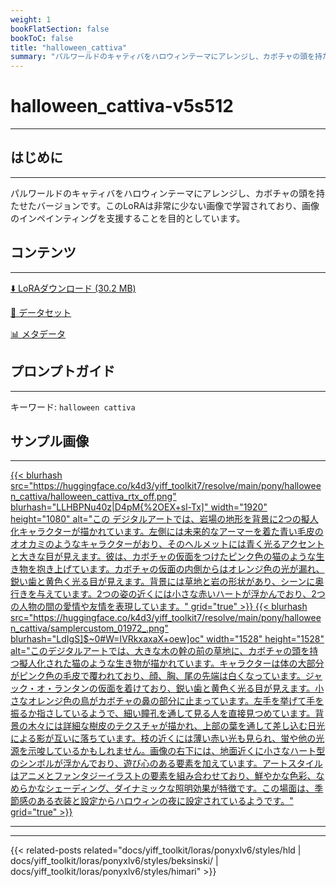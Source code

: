 ```yaml
---
weight: 1
bookFlatSection: false
bookToC: false
title: "halloween_cattiva"
summary: "パルワールドのキャティバをハロウィンテーマにアレンジし、カボチャの頭を持たせたバージョン。"
---
```


<!--markdownlint-disable MD025 MD033 -->

# halloween_cattiva-v5s512

---

## はじめに

---

パルワールドのキャティバをハロウィンテーマにアレンジし、カボチャの頭を持たせたバージョンです。このLoRAは非常に少ない画像で学習されており、画像のインペインティングを支援することを目的としています。

## コンテンツ

---

[⬇️ LoRAダウンロード (30.2 MB)](https://huggingface.co/k4d3/yiff_toolkit7/resolve/main/pony/halloween_cattiva/hallowen_cattiva-v5s512.safetensors)

[📐 データセット](https://huggingface.co/datasets/k4d3/halloween_cattiva)

[📊 メタデータ](https://huggingface.co/k4d3/yiff_toolkit7/resolve/main/pony/halloween_cattiva/hallowen_cattiva-v5s512.json)

## プロンプトガイド

---

キーワード: `halloween cattiva`

## サンプル画像

---

<div class="image-grid">
  <div class="image-grid-container">
    <a href="https://huggingface.co/k4d3/yiff_toolkit7/resolve/main/pony/halloween_cattiva/halloween_cattiva_rtx_off.png">
    {{< blurhash
      src="https://huggingface.co/k4d3/yiff_toolkit7/resolve/main/pony/halloween_cattiva/halloween_cattiva_rtx_off.png"
      blurhash="LLHBPNu40z|D4pM{%2OEX+sl-Tx]"
      width="1920"
      height="1080"
      alt="この デジタルアートでは、岩場の地形を背景に2つの擬人化キャラクターが描かれています。左側には未来的なアーマーを着た青い毛皮のオオカミのようなキャラクターがおり、そのヘルメットには青く光るアクセントと大きな目が見えます。彼は、カボチャの仮面をつけたピンク色の猫のような生き物を抱き上げています。カボチャの仮面の内側からはオレンジ色の光が漏れ、鋭い歯と黄色く光る目が見えます。背景には草地と岩の形状があり、シーンに奥行きを与えています。2つの姿の近くには小さな赤いハートが浮かんでおり、2つの人物の間の愛情や友情を表現しています。"
      grid="true"
    >}}
    </a>
    <a href="https://huggingface.co/k4d3/yiff_toolkit7/resolve/main/pony/halloween_cattiva/samplercustom_01972_.png">
    {{< blurhash
      src="https://huggingface.co/k4d3/yiff_toolkit7/resolve/main/pony/halloween_cattiva/samplercustom_01972_.png"
      blurhash="LdIgS]$~0#W=IVRkxaxaX+oew]oc"
      width="1528"
      height="1528"
      alt="このデジタルアートでは、大きな木の幹の前の草地に、カボチャの頭を持つ擬人化された猫のような生き物が描かれています。キャラクターは体の大部分がピンク色の毛皮で覆われており、顔、胸、尾の先端は白くなっています。ジャック・オ・ランタンの仮面を着けており、鋭い歯と黄色く光る目が見えます。小さなオレンジ色の鳥がカボチャの鼻の部分に止まっています。左手を挙げて手を振るか指さしているようで、細い瞳孔を通して見る人を直接見つめています。背景の木々には詳細な樹皮のテクスチャが描かれ、上部の葉を通して差し込む日光による影が互いに落ちています。枝の近くには薄い赤い光も見られ、蛍や他の光源を示唆しているかもしれません。画像の右下には、地面近くに小さなハート型のシンボルが浮かんでおり、遊び心のある要素を加えています。アートスタイルはアニメとファンタジーイラストの要素を組み合わせており、鮮やかな色彩、なめらかなシェーディング、ダイナミックな照明効果が特徴です。この場面は、季節感のある衣装と設定からハロウィンの夜に設定されているようです。"
      grid="true"
    >}}
    </a>
  </div>
</div>

---

---

{{< related-posts related="docs/yiff_toolkit/loras/ponyxlv6/styles/hld | docs/yiff_toolkit/loras/ponyxlv6/styles/beksinski/ | docs/yiff_toolkit/loras/ponyxlv6/styles/himari" >}}
